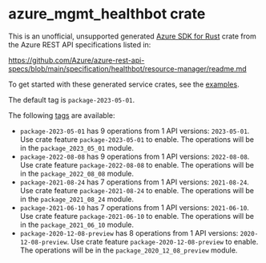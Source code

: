 # azure_mgmt_healthbot crate

This is an unofficial, unsupported generated [Azure SDK for Rust](https://github.com/Azure/azure-sdk-for-rust/tree/legacy) crate from the Azure REST API specifications listed in:

https://github.com/Azure/azure-rest-api-specs/blob/main/specification/healthbot/resource-manager/readme.md

To get started with these generated service crates, see the [examples](https://github.com/Azure/azure-sdk-for-rust/blob/legacy/services/README.md#examples).

The default tag is `package-2023-05-01`.

The following [tags](https://github.com/Azure/azure-sdk-for-rust/blob/legacy/services/tags.md) are available:

- `package-2023-05-01` has 9 operations from 1 API versions: `2023-05-01`. Use crate feature `package-2023-05-01` to enable. The operations will be in the `package_2023_05_01` module.
- `package-2022-08-08` has 9 operations from 1 API versions: `2022-08-08`. Use crate feature `package-2022-08-08` to enable. The operations will be in the `package_2022_08_08` module.
- `package-2021-08-24` has 7 operations from 1 API versions: `2021-08-24`. Use crate feature `package-2021-08-24` to enable. The operations will be in the `package_2021_08_24` module.
- `package-2021-06-10` has 7 operations from 1 API versions: `2021-06-10`. Use crate feature `package-2021-06-10` to enable. The operations will be in the `package_2021_06_10` module.
- `package-2020-12-08-preview` has 8 operations from 1 API versions: `2020-12-08-preview`. Use crate feature `package-2020-12-08-preview` to enable. The operations will be in the `package_2020_12_08_preview` module.